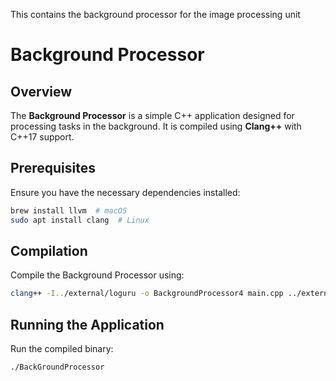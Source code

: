 This contains the background processor for the image processing unit
# Background Processor

## Overview
The **Background Processor** is a simple C++ application designed for processing tasks in the background. It is compiled using **Clang++** with C++17 support.

## Prerequisites
Ensure you have the necessary dependencies installed:

```sh
brew install llvm  # macOS
sudo apt install clang  # Linux
```

## Compilation
Compile the Background Processor using:

```sh
clang++ -I../external/loguru -o BackgroundProcessor4 main.cpp ../external/loguru/loguru.cpp -std=c++17
```

## Running the Application
Run the compiled binary:

```sh
./BackGroundProcessor
```

